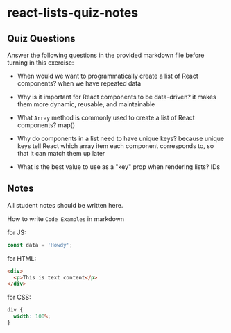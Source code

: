 # react-lists-quiz-notes

## Quiz Questions

Answer the following questions in the provided markdown file before turning in this exercise:

- When would we want to programmatically create a list of React components?
  when we have repeated data

- Why is it important for React components to be data-driven?
  it makes them more dynamic, reusable, and maintainable

- What `Array` method is commonly used to create a list of React components?
  map()

- Why do components in a list need to have unique keys?
  because unique keys tell React which array item each component corresponds to, so that it can match them up later

- What is the best value to use as a "key" prop when rendering lists?
  IDs

## Notes

All student notes should be written here.

How to write `Code Examples` in markdown

for JS:

```javascript
const data = 'Howdy';
```

for HTML:

```html
<div>
  <p>This is text content</p>
</div>
```

for CSS:

```css
div {
  width: 100%;
}
```
